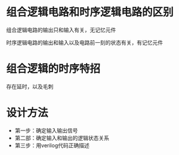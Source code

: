 # 组合逻辑电路和时序逻辑电路的区别

组合逻辑电路的输出只和输入有关，无记忆元件

时序逻辑电路的输出和输入以及电路前一刻的状态有关，有记忆元件

# 组合逻辑的时序特招

存在延时，以及毛刺

# 设计方法

- 第一步：确定输入输出信号
- 第二部：确定输入和输出的逻辑状态关系
- 第三步：用verilog代码正确描述